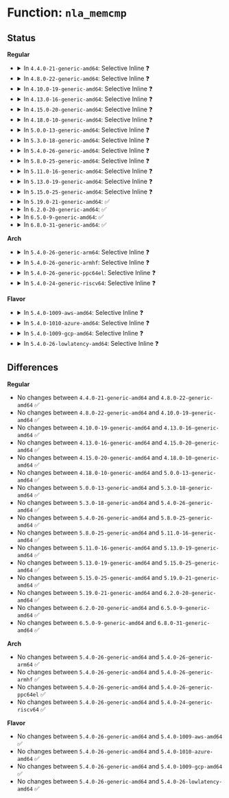 # Function: <code>nla_memcmp</code>

## Status
<b>Regular</b>
<ul>
<li>
<details>
<summary>In <code>4.4.0-21-generic-amd64</code>: Selective Inline ❓</summary>

```c
int nla_memcmp(const struct nlattr * nla, const void * data, size_t size)
```

```json
{
  "name": "nla_memcmp",
  "collision_type": "Unique Global",
  "inline_type": "Selective",
  "funcs": [
    {
      "addr": 18446744071583128624,
      "name": "nla_memcmp",
      "external": true,
      "loc": "lib/nlattr.c:295",
      "file": "lib/nlattr.c",
      "inline": "not declared, inlined",
      "caller_inline": [],
      "caller_func": [
        "net/ipv6/addrconf.c:extract_addr"
      ]
    }
  ],
  "symbols": [
    {
      "addr": 18446744071583128624,
      "name": "nla_memcmp",
      "section": ".text",
      "bind": "STB_GLOBAL",
      "size": 26
    }
  ]
}
```
</details>
</li>
<li>
<details>
<summary>In <code>4.8.0-22-generic-amd64</code>: Selective Inline ❓</summary>

```c
int nla_memcmp(const struct nlattr * nla, const void * data, size_t size)
```

```json
{
  "name": "nla_memcmp",
  "collision_type": "Unique Global",
  "inline_type": "Selective",
  "funcs": [
    {
      "addr": 18446744071583423072,
      "name": "nla_memcmp",
      "external": true,
      "loc": "lib/nlattr.c:295",
      "file": "lib/nlattr.c",
      "inline": "not declared, inlined",
      "caller_inline": [],
      "caller_func": [
        "net/ipv6/addrconf.c:extract_addr"
      ]
    }
  ],
  "symbols": [
    {
      "addr": 18446744071583423072,
      "name": "nla_memcmp",
      "section": ".text",
      "bind": "STB_GLOBAL",
      "size": 26
    }
  ]
}
```
</details>
</li>
<li>
<details>
<summary>In <code>4.10.0-19-generic-amd64</code>: Selective Inline ❓</summary>

```c
int nla_memcmp(const struct nlattr * nla, const void * data, size_t size)
```

```json
{
  "name": "nla_memcmp",
  "collision_type": "Unique Global",
  "inline_type": "Selective",
  "funcs": [
    {
      "addr": 18446744071583548704,
      "name": "nla_memcmp",
      "external": true,
      "loc": "lib/nlattr.c:295",
      "file": "lib/nlattr.c",
      "inline": "not declared, inlined",
      "caller_inline": [],
      "caller_func": [
        "net/ipv6/addrconf.c:extract_addr"
      ]
    }
  ],
  "symbols": [
    {
      "addr": 18446744071583548704,
      "name": "nla_memcmp",
      "section": ".text",
      "bind": "STB_GLOBAL",
      "size": 26
    }
  ]
}
```
</details>
</li>
<li>
<details>
<summary>In <code>4.13.0-16-generic-amd64</code>: Selective Inline ❓</summary>

```c
int nla_memcmp(const struct nlattr * nla, const void * data, size_t size)
```

```json
{
  "name": "nla_memcmp",
  "collision_type": "Unique Global",
  "inline_type": "Selective",
  "funcs": [
    {
      "addr": 18446744071583586240,
      "name": "nla_memcmp",
      "external": true,
      "loc": "lib/nlattr.c:303",
      "file": "lib/nlattr.c",
      "inline": "not declared, inlined",
      "caller_inline": [],
      "caller_func": [
        "net/ipv6/addrconf.c:extract_addr"
      ]
    }
  ],
  "symbols": [
    {
      "addr": 18446744071583586240,
      "name": "nla_memcmp",
      "section": ".text",
      "bind": "STB_GLOBAL",
      "size": 27
    }
  ]
}
```
</details>
</li>
<li>
<details>
<summary>In <code>4.15.0-20-generic-amd64</code>: Selective Inline ❓</summary>

```c
int nla_memcmp(const struct nlattr * nla, const void * data, size_t size)
```

```json
{
  "name": "nla_memcmp",
  "collision_type": "Unique Global",
  "inline_type": "Selective",
  "funcs": [
    {
      "addr": 18446744071583832400,
      "name": "nla_memcmp",
      "external": true,
      "loc": "lib/nlattr.c:381",
      "file": "lib/nlattr.c",
      "inline": "not declared, inlined",
      "caller_inline": [],
      "caller_func": [
        "net/ipv6/addrconf.c:extract_addr"
      ]
    }
  ],
  "symbols": [
    {
      "addr": 18446744071583832400,
      "name": "nla_memcmp",
      "section": ".text",
      "bind": "STB_GLOBAL",
      "size": 27
    }
  ]
}
```
</details>
</li>
<li>
<details>
<summary>In <code>4.18.0-10-generic-amd64</code>: Selective Inline ❓</summary>

```c
int nla_memcmp(const struct nlattr * nla, const void * data, size_t size)
```

```json
{
  "name": "nla_memcmp",
  "collision_type": "Unique Global",
  "inline_type": "Selective",
  "funcs": [
    {
      "addr": 18446744071584032464,
      "name": "nla_memcmp",
      "external": true,
      "loc": "lib/nlattr.c:381",
      "file": "lib/nlattr.c",
      "inline": "not declared, inlined",
      "caller_inline": [],
      "caller_func": [
        "net/ipv6/addrconf.c:extract_addr"
      ]
    }
  ],
  "symbols": [
    {
      "addr": 18446744071584032464,
      "name": "nla_memcmp",
      "section": ".text",
      "bind": "STB_GLOBAL",
      "size": 26
    }
  ]
}
```
</details>
</li>
<li>
<details>
<summary>In <code>5.0.0-13-generic-amd64</code>: Selective Inline ❓</summary>

```c
int nla_memcmp(const struct nlattr * nla, const void * data, size_t size)
```

```json
{
  "name": "nla_memcmp",
  "collision_type": "Unique Global",
  "inline_type": "Selective",
  "funcs": [
    {
      "addr": 18446744071584113648,
      "name": "nla_memcmp",
      "external": true,
      "loc": "lib/nlattr.c:556",
      "file": "lib/nlattr.c",
      "inline": "not declared, inlined",
      "caller_inline": [],
      "caller_func": [
        "net/ipv6/addrconf.c:extract_addr"
      ]
    }
  ],
  "symbols": [
    {
      "addr": 18446744071584113648,
      "name": "nla_memcmp",
      "section": ".text",
      "bind": "STB_GLOBAL",
      "size": 26
    }
  ]
}
```
</details>
</li>
<li>
<details>
<summary>In <code>5.3.0-18-generic-amd64</code>: Selective Inline ❓</summary>

```c
int nla_memcmp(const struct nlattr * nla, const void * data, size_t size)
```

```json
{
  "name": "nla_memcmp",
  "collision_type": "Unique Global",
  "inline_type": "Selective",
  "funcs": [
    {
      "addr": 18446744071584304496,
      "name": "nla_memcmp",
      "external": true,
      "loc": "lib/nlattr.c:588",
      "file": "lib/nlattr.c",
      "inline": "not declared, inlined",
      "caller_inline": [],
      "caller_func": [
        "net/ipv6/addrconf.c:extract_addr"
      ]
    }
  ],
  "symbols": [
    {
      "addr": 18446744071584304496,
      "name": "nla_memcmp",
      "section": ".text",
      "bind": "STB_GLOBAL",
      "size": 26
    }
  ]
}
```
</details>
</li>
<li>
<details>
<summary>In <code>5.4.0-26-generic-amd64</code>: Selective Inline ❓</summary>

```c
int nla_memcmp(const struct nlattr * nla, const void * data, size_t size)
```

```json
{
  "name": "nla_memcmp",
  "collision_type": "Unique Global",
  "inline_type": "Selective",
  "funcs": [
    {
      "addr": 18446744071584439200,
      "name": "nla_memcmp",
      "external": true,
      "loc": "lib/nlattr.c:588",
      "file": "lib/nlattr.c",
      "inline": "not declared, inlined",
      "caller_inline": [],
      "caller_func": [
        "net/ipv6/addrconf.c:extract_addr"
      ]
    }
  ],
  "symbols": [
    {
      "addr": 18446744071584439200,
      "name": "nla_memcmp",
      "section": ".text",
      "bind": "STB_GLOBAL",
      "size": 26
    }
  ]
}
```
</details>
</li>
<li>
<details>
<summary>In <code>5.8.0-25-generic-amd64</code>: Selective Inline ❓</summary>

```c
int nla_memcmp(const struct nlattr * nla, const void * data, size_t size)
```

```json
{
  "name": "nla_memcmp",
  "collision_type": "Unique Global",
  "inline_type": "Selective",
  "funcs": [
    {
      "addr": 18446744071584999648,
      "name": "nla_memcmp",
      "external": true,
      "loc": "lib/nlattr.c:740",
      "file": "lib/nlattr.c",
      "inline": "not declared, inlined",
      "caller_inline": [],
      "caller_func": [
        "net/ipv6/addrconf.c:inet6_rtm_getaddr",
        "net/ipv6/addrconf.c:inet6_rtm_newaddr",
        "net/ipv6/addrconf.c:inet6_rtm_deladdr",
        "net/ipv6/fib6_rules.c:fib6_rule_compare",
        "net/ipv6/fib6_rules.c:fib6_rule_compare"
      ]
    }
  ],
  "symbols": [
    {
      "addr": 18446744071584999648,
      "name": "nla_memcmp",
      "section": ".text",
      "bind": "STB_GLOBAL",
      "size": 26
    }
  ]
}
```
</details>
</li>
<li>
<details>
<summary>In <code>5.11.0-16-generic-amd64</code>: Selective Inline ❓</summary>

```c
int nla_memcmp(const struct nlattr * nla, const void * data, size_t size)
```

```json
{
  "name": "nla_memcmp",
  "collision_type": "Unique Global",
  "inline_type": "Selective",
  "funcs": [
    {
      "addr": 18446744071585120128,
      "name": "nla_memcmp",
      "external": true,
      "loc": "lib/nlattr.c:807",
      "file": "lib/nlattr.c",
      "inline": "not declared, inlined",
      "caller_inline": [],
      "caller_func": [
        "net/ipv6/addrconf.c:inet6_rtm_getaddr",
        "net/ipv6/addrconf.c:inet6_rtm_newaddr",
        "net/ipv6/addrconf.c:inet6_rtm_deladdr",
        "net/ipv6/fib6_rules.c:fib6_rule_compare",
        "net/ipv6/fib6_rules.c:fib6_rule_compare"
      ]
    }
  ],
  "symbols": [
    {
      "addr": 18446744071585120128,
      "name": "nla_memcmp",
      "section": ".text",
      "bind": "STB_GLOBAL",
      "size": 26
    }
  ]
}
```
</details>
</li>
<li>
<details>
<summary>In <code>5.13.0-19-generic-amd64</code>: Selective Inline ❓</summary>

```c
int nla_memcmp(const struct nlattr * nla, const void * data, size_t size)
```

```json
{
  "name": "nla_memcmp",
  "collision_type": "Unique Global",
  "inline_type": "Selective",
  "funcs": [
    {
      "addr": 18446744071585000384,
      "name": "nla_memcmp",
      "external": true,
      "loc": "lib/nlattr.c:807",
      "file": "lib/nlattr.c",
      "inline": "not declared, inlined",
      "caller_inline": [],
      "caller_func": [
        "net/ipv6/addrconf.c:inet6_rtm_getaddr",
        "net/ipv6/addrconf.c:inet6_rtm_newaddr",
        "net/ipv6/addrconf.c:inet6_rtm_deladdr",
        "net/ipv6/fib6_rules.c:fib6_rule_compare",
        "net/ipv6/fib6_rules.c:fib6_rule_compare"
      ]
    }
  ],
  "symbols": [
    {
      "addr": 18446744071585000384,
      "name": "nla_memcmp",
      "section": ".text",
      "bind": "STB_GLOBAL",
      "size": 26
    }
  ]
}
```
</details>
</li>
<li>
<details>
<summary>In <code>5.15.0-25-generic-amd64</code>: Selective Inline ❓</summary>

```c
int nla_memcmp(const struct nlattr * nla, const void * data, size_t size)
```

```json
{
  "name": "nla_memcmp",
  "collision_type": "Unique Global",
  "inline_type": "Selective",
  "funcs": [
    {
      "addr": 18446744071585441600,
      "name": "nla_memcmp",
      "external": true,
      "loc": "lib/nlattr.c:807",
      "file": "lib/nlattr.c",
      "inline": "not declared, inlined",
      "caller_inline": [],
      "caller_func": [
        "net/ipv6/addrconf.c:inet6_rtm_getaddr",
        "net/ipv6/addrconf.c:inet6_rtm_newaddr",
        "net/ipv6/addrconf.c:inet6_rtm_deladdr",
        "net/ipv6/fib6_rules.c:fib6_rule_compare",
        "net/ipv6/fib6_rules.c:fib6_rule_compare"
      ]
    }
  ],
  "symbols": [
    {
      "addr": 18446744071585441600,
      "name": "nla_memcmp",
      "section": ".text",
      "bind": "STB_GLOBAL",
      "size": 26
    }
  ]
}
```
</details>
</li>
<li>
<details>
<summary>In <code>5.19.0-21-generic-amd64</code>: ✅</summary>

```c
int nla_memcmp(const struct nlattr * nla, const void * data, size_t size)
```

```json
{
  "name": "nla_memcmp",
  "collision_type": "Unique Global",
  "inline_type": "No",
  "funcs": [
    {
      "addr": 18446744071586581536,
      "name": "nla_memcmp",
      "external": true,
      "loc": "lib/nlattr.c:807",
      "file": "lib/nlattr.c",
      "inline": "seen, unknown",
      "caller_inline": [],
      "caller_func": [
        "net/ipv6/addrconf.c:inet6_rtm_getaddr",
        "net/ipv6/addrconf.c:inet6_rtm_newaddr",
        "net/ipv6/addrconf.c:inet6_rtm_deladdr",
        "net/ipv6/fib6_rules.c:fib6_rule_compare",
        "net/ipv6/fib6_rules.c:fib6_rule_compare"
      ]
    }
  ],
  "symbols": [
    {
      "addr": 18446744071586581536,
      "name": "nla_memcmp",
      "section": ".text",
      "bind": "STB_GLOBAL",
      "size": 46
    }
  ]
}
```
</details>
</li>
<li>
<details>
<summary>In <code>6.2.0-20-generic-amd64</code>: ✅</summary>

```c
int nla_memcmp(const struct nlattr * nla, const void * data, size_t size)
```

```json
{
  "name": "nla_memcmp",
  "collision_type": "Unique Global",
  "inline_type": "No",
  "funcs": [
    {
      "addr": 18446744071587821040,
      "name": "nla_memcmp",
      "external": true,
      "loc": "lib/nlattr.c:822",
      "file": "lib/nlattr.c",
      "inline": "seen, unknown",
      "caller_inline": [],
      "caller_func": [
        "net/ipv6/addrconf.c:inet6_rtm_getaddr",
        "net/ipv6/addrconf.c:inet6_rtm_newaddr",
        "net/ipv6/addrconf.c:inet6_rtm_deladdr",
        "net/ipv6/fib6_rules.c:fib6_rule_compare",
        "net/ipv6/fib6_rules.c:fib6_rule_compare"
      ]
    }
  ],
  "symbols": [
    {
      "addr": 18446744071587821040,
      "name": "nla_memcmp",
      "section": ".text",
      "bind": "STB_GLOBAL",
      "size": 46
    }
  ]
}
```
</details>
</li>
<li>
<details>
<summary>In <code>6.5.0-9-generic-amd64</code>: ✅</summary>

```c
int nla_memcmp(const struct nlattr * nla, const void * data, size_t size)
```

```json
{
  "name": "nla_memcmp",
  "collision_type": "Unique Global",
  "inline_type": "No",
  "funcs": [
    {
      "addr": 18446744071588092464,
      "name": "nla_memcmp",
      "external": true,
      "loc": "lib/nlattr.c:822",
      "file": "lib/nlattr.c",
      "inline": "seen, unknown",
      "caller_inline": [],
      "caller_func": [
        "net/ipv6/addrconf.c:inet6_rtm_getaddr",
        "net/ipv6/addrconf.c:inet6_rtm_newaddr",
        "net/ipv6/addrconf.c:inet6_rtm_deladdr",
        "net/ipv6/fib6_rules.c:fib6_rule_compare",
        "net/ipv6/fib6_rules.c:fib6_rule_compare"
      ]
    }
  ],
  "symbols": [
    {
      "addr": 18446744071588092464,
      "name": "nla_memcmp",
      "section": ".text",
      "bind": "STB_GLOBAL",
      "size": 46
    }
  ]
}
```
</details>
</li>
<li>
<details>
<summary>In <code>6.8.0-31-generic-amd64</code>: ✅</summary>

```c
int nla_memcmp(const struct nlattr * nla, const void * data, size_t size)
```

```json
{
  "name": "nla_memcmp",
  "collision_type": "Unique Global",
  "inline_type": "No",
  "funcs": [
    {
      "addr": 18446744071588428320,
      "name": "nla_memcmp",
      "external": true,
      "loc": "lib/nlattr.c:854",
      "file": "lib/nlattr.c",
      "inline": "seen, unknown",
      "caller_inline": [],
      "caller_func": [
        "net/ipv6/addrconf.c:inet6_rtm_getaddr",
        "net/ipv6/addrconf.c:inet6_rtm_newaddr",
        "net/ipv6/addrconf.c:inet6_rtm_deladdr",
        "net/ipv6/fib6_rules.c:fib6_rule_compare",
        "net/ipv6/fib6_rules.c:fib6_rule_compare"
      ]
    }
  ],
  "symbols": [
    {
      "addr": 18446744071588428320,
      "name": "nla_memcmp",
      "section": ".text",
      "bind": "STB_GLOBAL",
      "size": 49
    }
  ]
}
```
</details>
</li>
</ul>
<b>Arch</b>
<ul>
<li>
<details>
<summary>In <code>5.4.0-26-generic-arm64</code>: Selective Inline ❓</summary>

```c
int nla_memcmp(const struct nlattr * nla, const void * data, size_t size)
```

```json
{
  "name": "nla_memcmp",
  "collision_type": "Unique Global",
  "inline_type": "Selective",
  "funcs": [
    {
      "addr": 18446603336496324776,
      "name": "nla_memcmp",
      "external": true,
      "loc": "lib/nlattr.c:588",
      "file": "lib/nlattr.c",
      "inline": "not declared, inlined",
      "caller_inline": [],
      "caller_func": [
        "net/ipv6/addrconf.c:extract_addr"
      ]
    }
  ],
  "symbols": [
    {
      "addr": 18446603336496324776,
      "name": "nla_memcmp",
      "section": ".text",
      "bind": "STB_GLOBAL",
      "size": 48
    }
  ]
}
```
</details>
</li>
<li>
<details>
<summary>In <code>5.4.0-26-generic-armhf</code>: Selective Inline ❓</summary>

```c
int nla_memcmp(const struct nlattr * nla, const void * data, size_t size)
```

```json
{
  "name": "nla_memcmp",
  "collision_type": "Unique Global",
  "inline_type": "Selective",
  "funcs": [
    {
      "addr": 3229659400,
      "name": "nla_memcmp",
      "external": true,
      "loc": "lib/nlattr.c:588",
      "file": "lib/nlattr.c",
      "inline": "not declared, inlined",
      "caller_inline": [],
      "caller_func": [
        "net/ipv6/addrconf.c:extract_addr"
      ]
    }
  ],
  "symbols": [
    {
      "addr": 3229659400,
      "name": "nla_memcmp",
      "section": ".text",
      "bind": "STB_GLOBAL",
      "size": 44
    }
  ]
}
```
</details>
</li>
<li>
<details>
<summary>In <code>5.4.0-26-generic-ppc64el</code>: Selective Inline ❓</summary>

```c
int nla_memcmp(const struct nlattr * nla, const void * data, size_t size)
```

```json
{
  "name": "nla_memcmp",
  "collision_type": "Unique Global",
  "inline_type": "Selective",
  "funcs": [
    {
      "addr": 13835058055290643488,
      "name": "nla_memcmp",
      "external": true,
      "loc": "lib/nlattr.c:588",
      "file": "lib/nlattr.c",
      "inline": "not declared, inlined",
      "caller_inline": [],
      "caller_func": [
        "net/ipv6/addrconf.c:extract_addr"
      ]
    }
  ],
  "symbols": [
    {
      "addr": 13835058055290643488,
      "name": "nla_memcmp",
      "section": ".text",
      "bind": "STB_GLOBAL",
      "size": 72
    }
  ]
}
```
</details>
</li>
<li>
<details>
<summary>In <code>5.4.0-24-generic-riscv64</code>: Selective Inline ❓</summary>

```c
int nla_memcmp(const struct nlattr * nla, const void * data, size_t size)
```

```json
{
  "name": "nla_memcmp",
  "collision_type": "Unique Global",
  "inline_type": "Selective",
  "funcs": [
    {
      "addr": 18446743936275376690,
      "name": "nla_memcmp",
      "external": true,
      "loc": "lib/nlattr.c:588",
      "file": "lib/nlattr.c",
      "inline": "not declared, inlined",
      "caller_inline": [],
      "caller_func": [
        "net/ipv6/addrconf.c:extract_addr"
      ]
    }
  ],
  "symbols": [
    {
      "addr": 18446743936275376690,
      "name": "nla_memcmp",
      "section": ".text",
      "bind": "STB_GLOBAL",
      "size": 44
    }
  ]
}
```
</details>
</li>
</ul>
<b>Flavor</b>
<ul>
<li>
<details>
<summary>In <code>5.4.0-1009-aws-amd64</code>: Selective Inline ❓</summary>

```c
int nla_memcmp(const struct nlattr * nla, const void * data, size_t size)
```

```json
{
  "name": "nla_memcmp",
  "collision_type": "Unique Global",
  "inline_type": "Selective",
  "funcs": [
    {
      "addr": 18446744071584407936,
      "name": "nla_memcmp",
      "external": true,
      "loc": "lib/nlattr.c:588",
      "file": "lib/nlattr.c",
      "inline": "not declared, inlined",
      "caller_inline": [],
      "caller_func": [
        "net/ipv6/addrconf.c:extract_addr"
      ]
    }
  ],
  "symbols": [
    {
      "addr": 18446744071584407936,
      "name": "nla_memcmp",
      "section": ".text",
      "bind": "STB_GLOBAL",
      "size": 26
    }
  ]
}
```
</details>
</li>
<li>
<details>
<summary>In <code>5.4.0-1010-azure-amd64</code>: Selective Inline ❓</summary>

```c
int nla_memcmp(const struct nlattr * nla, const void * data, size_t size)
```

```json
{
  "name": "nla_memcmp",
  "collision_type": "Unique Global",
  "inline_type": "Selective",
  "funcs": [
    {
      "addr": 18446744071584343136,
      "name": "nla_memcmp",
      "external": true,
      "loc": "lib/nlattr.c:588",
      "file": "lib/nlattr.c",
      "inline": "not declared, inlined",
      "caller_inline": [],
      "caller_func": [
        "net/ipv6/addrconf.c:extract_addr"
      ]
    }
  ],
  "symbols": [
    {
      "addr": 18446744071584343136,
      "name": "nla_memcmp",
      "section": ".text",
      "bind": "STB_GLOBAL",
      "size": 26
    }
  ]
}
```
</details>
</li>
<li>
<details>
<summary>In <code>5.4.0-1009-gcp-amd64</code>: Selective Inline ❓</summary>

```c
int nla_memcmp(const struct nlattr * nla, const void * data, size_t size)
```

```json
{
  "name": "nla_memcmp",
  "collision_type": "Unique Global",
  "inline_type": "Selective",
  "funcs": [
    {
      "addr": 18446744071584390848,
      "name": "nla_memcmp",
      "external": true,
      "loc": "lib/nlattr.c:588",
      "file": "lib/nlattr.c",
      "inline": "not declared, inlined",
      "caller_inline": [],
      "caller_func": [
        "net/ipv6/addrconf.c:extract_addr"
      ]
    }
  ],
  "symbols": [
    {
      "addr": 18446744071584390848,
      "name": "nla_memcmp",
      "section": ".text",
      "bind": "STB_GLOBAL",
      "size": 26
    }
  ]
}
```
</details>
</li>
<li>
<details>
<summary>In <code>5.4.0-26-lowlatency-amd64</code>: Selective Inline ❓</summary>

```c
int nla_memcmp(const struct nlattr * nla, const void * data, size_t size)
```

```json
{
  "name": "nla_memcmp",
  "collision_type": "Unique Global",
  "inline_type": "Selective",
  "funcs": [
    {
      "addr": 18446744071584496912,
      "name": "nla_memcmp",
      "external": true,
      "loc": "lib/nlattr.c:588",
      "file": "lib/nlattr.c",
      "inline": "not declared, inlined",
      "caller_inline": [],
      "caller_func": [
        "net/ipv6/addrconf.c:extract_addr"
      ]
    }
  ],
  "symbols": [
    {
      "addr": 18446744071584496912,
      "name": "nla_memcmp",
      "section": ".text",
      "bind": "STB_GLOBAL",
      "size": 26
    }
  ]
}
```
</details>
</li>
</ul>

## Differences
<b>Regular</b>
<ul>
<li>
No changes between <code>4.4.0-21-generic-amd64</code> and <code>4.8.0-22-generic-amd64</code> ✅
</li>
<li>
No changes between <code>4.8.0-22-generic-amd64</code> and <code>4.10.0-19-generic-amd64</code> ✅
</li>
<li>
No changes between <code>4.10.0-19-generic-amd64</code> and <code>4.13.0-16-generic-amd64</code> ✅
</li>
<li>
No changes between <code>4.13.0-16-generic-amd64</code> and <code>4.15.0-20-generic-amd64</code> ✅
</li>
<li>
No changes between <code>4.15.0-20-generic-amd64</code> and <code>4.18.0-10-generic-amd64</code> ✅
</li>
<li>
No changes between <code>4.18.0-10-generic-amd64</code> and <code>5.0.0-13-generic-amd64</code> ✅
</li>
<li>
No changes between <code>5.0.0-13-generic-amd64</code> and <code>5.3.0-18-generic-amd64</code> ✅
</li>
<li>
No changes between <code>5.3.0-18-generic-amd64</code> and <code>5.4.0-26-generic-amd64</code> ✅
</li>
<li>
No changes between <code>5.4.0-26-generic-amd64</code> and <code>5.8.0-25-generic-amd64</code> ✅
</li>
<li>
No changes between <code>5.8.0-25-generic-amd64</code> and <code>5.11.0-16-generic-amd64</code> ✅
</li>
<li>
No changes between <code>5.11.0-16-generic-amd64</code> and <code>5.13.0-19-generic-amd64</code> ✅
</li>
<li>
No changes between <code>5.13.0-19-generic-amd64</code> and <code>5.15.0-25-generic-amd64</code> ✅
</li>
<li>
No changes between <code>5.15.0-25-generic-amd64</code> and <code>5.19.0-21-generic-amd64</code> ✅
</li>
<li>
No changes between <code>5.19.0-21-generic-amd64</code> and <code>6.2.0-20-generic-amd64</code> ✅
</li>
<li>
No changes between <code>6.2.0-20-generic-amd64</code> and <code>6.5.0-9-generic-amd64</code> ✅
</li>
<li>
No changes between <code>6.5.0-9-generic-amd64</code> and <code>6.8.0-31-generic-amd64</code> ✅
</li>
</ul>
<b>Arch</b>
<ul>
<li>
No changes between <code>5.4.0-26-generic-amd64</code> and <code>5.4.0-26-generic-arm64</code> ✅
</li>
<li>
No changes between <code>5.4.0-26-generic-amd64</code> and <code>5.4.0-26-generic-armhf</code> ✅
</li>
<li>
No changes between <code>5.4.0-26-generic-amd64</code> and <code>5.4.0-26-generic-ppc64el</code> ✅
</li>
<li>
No changes between <code>5.4.0-26-generic-amd64</code> and <code>5.4.0-24-generic-riscv64</code> ✅
</li>
</ul>
<b>Flavor</b>
<ul>
<li>
No changes between <code>5.4.0-26-generic-amd64</code> and <code>5.4.0-1009-aws-amd64</code> ✅
</li>
<li>
No changes between <code>5.4.0-26-generic-amd64</code> and <code>5.4.0-1010-azure-amd64</code> ✅
</li>
<li>
No changes between <code>5.4.0-26-generic-amd64</code> and <code>5.4.0-1009-gcp-amd64</code> ✅
</li>
<li>
No changes between <code>5.4.0-26-generic-amd64</code> and <code>5.4.0-26-lowlatency-amd64</code> ✅
</li>
</ul>
